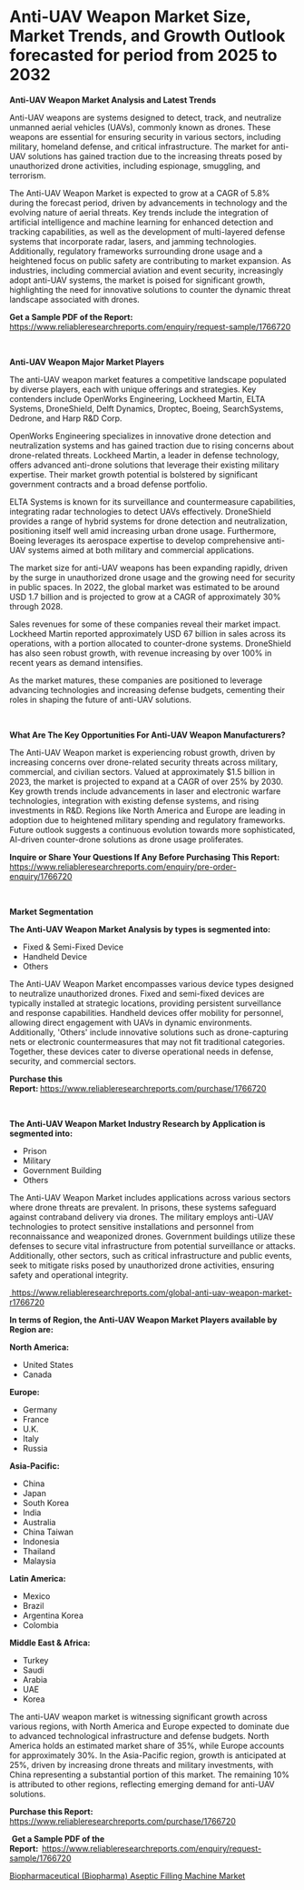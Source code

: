 <p><h1>Anti-UAV Weapon Market Size, Market Trends, and Growth Outlook forecasted for period from 2025 to 2032</h1></p><p><strong>Anti-UAV Weapon Market Analysis and Latest Trends</strong></p>
<p><p>Anti-UAV weapons are systems designed to detect, track, and neutralize unmanned aerial vehicles (UAVs), commonly known as drones. These weapons are essential for ensuring security in various sectors, including military, homeland defense, and critical infrastructure. The market for anti-UAV solutions has gained traction due to the increasing threats posed by unauthorized drone activities, including espionage, smuggling, and terrorism.</p><p>The Anti-UAV Weapon Market is expected to grow at a CAGR of 5.8% during the forecast period, driven by advancements in technology and the evolving nature of aerial threats. Key trends include the integration of artificial intelligence and machine learning for enhanced detection and tracking capabilities, as well as the development of multi-layered defense systems that incorporate radar, lasers, and jamming technologies. Additionally, regulatory frameworks surrounding drone usage and a heightened focus on public safety are contributing to market expansion. As industries, including commercial aviation and event security, increasingly adopt anti-UAV systems, the market is poised for significant growth, highlighting the need for innovative solutions to counter the dynamic threat landscape associated with drones.</p></p>
<p><strong>Get a Sample PDF of the Report:&nbsp;</strong> <a href="https://www.reliableresearchreports.com/enquiry/request-sample/1766720?utm_campaign=3430&utm_medium=2&utm_source=Github&utm_content=ia&utm_term=11042025&utm_id=anti-uav-weapon">https://www.reliableresearchreports.com/enquiry/request-sample/1766720</a></p>
<p>&nbsp;</p>
<p><strong>Anti-UAV Weapon Major Market Players</strong></p>
<p><p>The anti-UAV weapon market features a competitive landscape populated by diverse players, each with unique offerings and strategies. Key contenders include OpenWorks Engineering, Lockheed Martin, ELTA Systems, DroneShield, Delft Dynamics, Droptec, Boeing, SearchSystems, Dedrone, and Harp R&D Corp.</p><p>OpenWorks Engineering specializes in innovative drone detection and neutralization systems and has gained traction due to rising concerns about drone-related threats. Lockheed Martin, a leader in defense technology, offers advanced anti-drone solutions that leverage their existing military expertise. Their market growth potential is bolstered by significant government contracts and a broad defense portfolio.</p><p>ELTA Systems is known for its surveillance and countermeasure capabilities, integrating radar technologies to detect UAVs effectively. DroneShield provides a range of hybrid systems for drone detection and neutralization, positioning itself well amid increasing urban drone usage. Furthermore, Boeing leverages its aerospace expertise to develop comprehensive anti-UAV systems aimed at both military and commercial applications.</p><p>The market size for anti-UAV weapons has been expanding rapidly, driven by the surge in unauthorized drone usage and the growing need for security in public spaces. In 2022, the global market was estimated to be around USD 1.7 billion and is projected to grow at a CAGR of approximately 30% through 2028.</p><p>Sales revenues for some of these companies reveal their market impact. Lockheed Martin reported approximately USD 67 billion in sales across its operations, with a portion allocated to counter-drone systems. DroneShield has also seen robust growth, with revenue increasing by over 100% in recent years as demand intensifies.</p><p>As the market matures, these companies are positioned to leverage advancing technologies and increasing defense budgets, cementing their roles in shaping the future of anti-UAV solutions.</p></p>
<p>&nbsp;</p>
<p><strong>What Are The Key Opportunities For Anti-UAV Weapon Manufacturers?</strong></p>
<p><p>The Anti-UAV Weapon market is experiencing robust growth, driven by increasing concerns over drone-related security threats across military, commercial, and civilian sectors. Valued at approximately $1.5 billion in 2023, the market is projected to expand at a CAGR of over 25% by 2030. Key growth trends include advancements in laser and electronic warfare technologies, integration with existing defense systems, and rising investments in R&D. Regions like North America and Europe are leading in adoption due to heightened military spending and regulatory frameworks. Future outlook suggests a continuous evolution towards more sophisticated, AI-driven counter-drone solutions as drone usage proliferates.</p></p>
<p><strong>Inquire or Share Your Questions If Any Before Purchasing This Report:</strong> <a href="https://www.reliableresearchreports.com/enquiry/pre-order-enquiry/1766720?utm_campaign=3430&utm_medium=2&utm_source=Github&utm_content=ia&utm_term=11042025&utm_id=anti-uav-weapon">https://www.reliableresearchreports.com/enquiry/pre-order-enquiry/1766720</a></p>
<p>&nbsp;</p>
<p><strong>Market Segmentation</strong></p>
<p><strong>The Anti-UAV Weapon Market Analysis by types is segmented into:</strong></p>
<p><ul><li>Fixed & Semi-Fixed Device</li><li>Handheld Device</li><li>Others</li></ul></p>
<p><p>The Anti-UAV Weapon Market encompasses various device types designed to neutralize unauthorized drones. Fixed and semi-fixed devices are typically installed at strategic locations, providing persistent surveillance and response capabilities. Handheld devices offer mobility for personnel, allowing direct engagement with UAVs in dynamic environments. Additionally, 'Others' include innovative solutions such as drone-capturing nets or electronic countermeasures that may not fit traditional categories. Together, these devices cater to diverse operational needs in defense, security, and commercial sectors.</p></p>
<p><strong>Purchase this Report:&nbsp;</strong><a href="https://www.reliableresearchreports.com/purchase/1766720?utm_campaign=3430&utm_medium=2&utm_source=Github&utm_content=ia&utm_term=11042025&utm_id=anti-uav-weapon">https://www.reliableresearchreports.com/purchase/1766720</a></p>
<p>&nbsp;</p>
<p><strong>The Anti-UAV Weapon Market Industry Research by Application is segmented into:</strong></p>
<p><ul><li>Prison</li><li>Military</li><li>Government Building</li><li>Others</li></ul></p>
<p><p>The Anti-UAV Weapon Market includes applications across various sectors where drone threats are prevalent. In prisons, these systems safeguard against contraband delivery via drones. The military employs anti-UAV technologies to protect sensitive installations and personnel from reconnaissance and weaponized drones. Government buildings utilize these defenses to secure vital infrastructure from potential surveillance or attacks. Additionally, other sectors, such as critical infrastructure and public events, seek to mitigate risks posed by unauthorized drone activities, ensuring safety and operational integrity.</p></p>
<p><a href="https://www.reliableresearchreports.com/global-anti-uav-weapon-market-r1766720?utm_campaign=3430&utm_medium=2&utm_source=Github&utm_content=ia&utm_term=11042025&utm_id=anti-uav-weapon">&nbsp;https://www.reliableresearchreports.com/global-anti-uav-weapon-market-r1766720</a></p>
<p><strong>In terms of Region, the Anti-UAV Weapon Market Players available by Region are:</strong></p>
<p>
    <p> <strong> North America: </strong>
        <ul>
            <li>United States</li>
            <li>Canada</li>
        </ul>
        </p> 
    <p> <strong> Europe: </strong>
        <ul>
            <li>Germany</li>
            <li>France</li>
            <li>U.K.</li>
            <li>Italy</li>
            <li>Russia</li>
        </ul>
        </p> 
    <p> <strong> Asia-Pacific: </strong>
        <ul>
            <li>China</li>
            <li>Japan</li>
            <li>South Korea</li>
            <li>India</li>
            <li>Australia</li>
            <li>China Taiwan</li>
            <li>Indonesia</li>
            <li>Thailand</li>
            <li>Malaysia</li>
        </ul>
        </p> 
    <p> <strong> Latin America: </strong>
        <ul>
            <li>Mexico</li>
            <li>Brazil</li>
            <li>Argentina Korea</li>
            <li>Colombia</li>
        </ul>
        </p> 
    <p> <strong> Middle East & Africa: </strong>
        <ul>
            <li>Turkey</li>
            <li>Saudi</li>
            <li>Arabia</li>
            <li>UAE</li>
            <li>Korea</li>
        </ul>
    </p>
    </p>
<p><p>The anti-UAV weapon market is witnessing significant growth across various regions, with North America and Europe expected to dominate due to advanced technological infrastructure and defense budgets. North America holds an estimated market share of 35%, while Europe accounts for approximately 30%. In the Asia-Pacific region, growth is anticipated at 25%, driven by increasing drone threats and military investments, with China representing a substantial portion of this market. The remaining 10% is attributed to other regions, reflecting emerging demand for anti-UAV solutions.</p></p>
<p><strong>Purchase this Report: </strong><a href="https://www.reliableresearchreports.com/purchase/1766720?utm_campaign=3430&utm_medium=2&utm_source=Github&utm_content=ia&utm_term=11042025&utm_id=anti-uav-weapon">https://www.reliableresearchreports.com/purchase/1766720</a></p>
<p>&nbsp;<strong>Get a Sample PDF of the Report:&nbsp;&nbsp;</strong><a href="https://www.reliableresearchreports.com/enquiry/request-sample/1766720?utm_campaign=3430&utm_medium=2&utm_source=Github&utm_content=ia&utm_term=11042025&utm_id=anti-uav-weapon">https://www.reliableresearchreports.com/enquiry/request-sample/1766720</a></p>
<p><strong></strong></p>
<p><p><a href="https://github.com/ebalabenoot/Market-Research-Report-List-1/blob/main/biopharmaceutical-biopharma-aseptic-filling-machine-market.md?utm_campaign=3430&utm_medium=2&utm_source=Github&utm_content=ia&utm_term=11042025&utm_id=anti-uav-weapon">Biopharmaceutical (Biopharma) Aseptic Filling Machine Market</a></p></p>